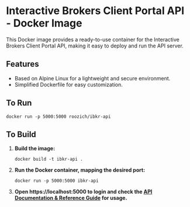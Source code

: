 # Interactive Brokers Client Portal API - Docker Image

This Docker image provides a ready-to-use container for the Interactive Brokers Client Portal API, making it easy to deploy and run the API server.

## Features

- Based on Alpine Linux for a lightweight and secure environment.
- Simplified Dockerfile for easy customization.

## To Run
   
```shell
docker run -p 5000:5000 roozich/ibkr-api
```

## To Build

1. **Build the image:**

   ```shell
   docker build -t ibkr-api .
   ```
   
2. **Run the Docker container, mapping the desired port:**
   ```shell
   docker run -p 5000:5000 ibkr-api
   ```

3. **Open https://localhost:5000 to login and check the [API Documentation & Reference Guide](https://interactivebrokers.github.io/cpwebapi/) for usage.**
